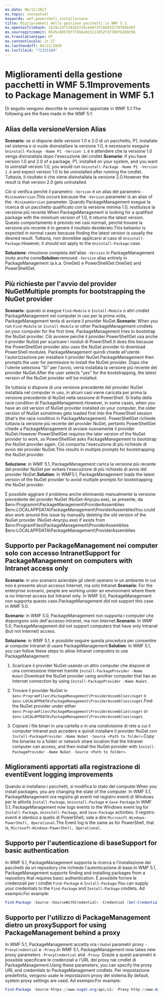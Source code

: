 ```yaml
---
ms.date: 06/12/2017
ms.topic: conceptual
keywords: wmf,powershell,installazione
title: Miglioramenti della gestione pacchetti in WMF 5.1
ms.openlocfilehash: cb19c2d71391b5729ce9d73fc6b033270f8db307
ms.sourcegitcommit: 6545c60578f7745be015111052fd7769f8289296
ms.translationtype: HT
ms.contentlocale: it-IT
ms.lasthandoff: 04/22/2020
ms.locfileid: "71325109"
---
```

# <a name="improvements-to-package-management-in-wmf-51"></a><span data-ttu-id="05137-103">Miglioramenti della gestione pacchetti in WMF 5.1</span><span class="sxs-lookup"><span data-stu-id="05137-103">Improvements to Package Management in WMF 5.1</span></span>

<span data-ttu-id="05137-104">Di seguito vengono descritte le correzioni apportate in WMF 5.1:</span><span class="sxs-lookup"><span data-stu-id="05137-104">The following are the fixes made in the WMF 5.1:</span></span>

## <a name="version-alias"></a><span data-ttu-id="05137-105">Alias della versione</span><span class="sxs-lookup"><span data-stu-id="05137-105">Version Alias</span></span>

<span data-ttu-id="05137-106">**Scenario**: se si dispone delle versioni 1.0 e 2.0 di un pacchetto, P1, installate nel sistema e si vuole disinstallare la versione 1.0, è necessario eseguire `Uninstall-Package -Name P1 -Version 1.0` e attendere che la versione 1.0 venga disinstallata dopo l'esecuzione del cmdlet.</span><span class="sxs-lookup"><span data-stu-id="05137-106">**Scenario**: If you have version 1.0 and 2.0 of a package, P1, installed on your system, and you want to uninstall version 1.0, you would run `Uninstall-Package -Name P1 -Version 1.0` and expect version 1.0 to be uninstalled after running the cmdlet.</span></span> <span data-ttu-id="05137-107">Tuttavia, il risultato è che viene disinstallata la versione 2.0.</span><span class="sxs-lookup"><span data-stu-id="05137-107">However the result is that version 2.0 gets uninstalled.</span></span>

<span data-ttu-id="05137-108">Ciò si verifica perché il parametro `-Version` è un alias del parametro `-MinimumVersion`.</span><span class="sxs-lookup"><span data-stu-id="05137-108">This occurs because the `-Version` parameter is an alias of the `-MinimumVersion` parameter.</span></span> <span data-ttu-id="05137-109">Quando PackageManagement esegue la ricerca di un pacchetto qualificato con la versione minima 1.0, restituisce la versione più recente.</span><span class="sxs-lookup"><span data-stu-id="05137-109">When PackageManagement is looking for a qualified package with the minimum version of 1.0, it returns the latest version.</span></span> <span data-ttu-id="05137-110">Questo comportamento è previsto nei casi normali, perché trovare la versione più recente è in genere il risultato desiderato.</span><span class="sxs-lookup"><span data-stu-id="05137-110">This behavior is expected in normal cases because finding the latest version is usually the desired result.</span></span> <span data-ttu-id="05137-111">Tuttavia, non dovrebbe applicarsi al caso di `Uninstall-Package`.</span><span class="sxs-lookup"><span data-stu-id="05137-111">However, it should not apply to the `Uninstall-Package` case.</span></span>

<span data-ttu-id="05137-112">**Soluzione**: rimozione completa dell'alias `-Version` in PackageManagement (noto anche come</span><span class="sxs-lookup"><span data-stu-id="05137-112">**Solution**:removed `-Version` alias entirely in PackageManagement (a.k.a.</span></span> <span data-ttu-id="05137-113">OneGet) e PowerShellGet.</span><span class="sxs-lookup"><span data-stu-id="05137-113">OneGet) and PowerShellGet.</span></span>

## <a name="multiple-prompts-for-bootstrapping-the-nuget-provider"></a><span data-ttu-id="05137-114">Più richieste per l'avvio del provider NuGet</span><span class="sxs-lookup"><span data-stu-id="05137-114">Multiple prompts for bootstrapping the NuGet provider</span></span>

<span data-ttu-id="05137-115">**Scenario**: quando si esegue `Find-Module` o `Install-Module` o altri cmdlet PackageManagement nel computer in uso per la prima volta, PackageManagement tenta di avviare il provider NuGet.</span><span class="sxs-lookup"><span data-stu-id="05137-115">**Scenario**: When you run `Find-Module` or `Install-Module` or other PackageManagement cmdlets on your computer for the first time, PackageManagement tries to bootstrap the NuGet provider.</span></span> <span data-ttu-id="05137-116">Ciò avviene perché il provider PowerShellGet usa anche il provider NuGet per scaricare i moduli di PowerShell.</span><span class="sxs-lookup"><span data-stu-id="05137-116">It does this because the PowerShellGet provider also uses the NuGet provider to download PowerShell modules.</span></span>
<span data-ttu-id="05137-117">PackageManagement quindi chiede all'utente l'autorizzazione per installare il provider NuGet.</span><span class="sxs-lookup"><span data-stu-id="05137-117">PackageManagement then prompts the user for permission to install the NuGet provider.</span></span> <span data-ttu-id="05137-118">Dopo che l'utente seleziona "Sì" per l'avvio, verrà installata la versione più recente del provider NuGet.</span><span class="sxs-lookup"><span data-stu-id="05137-118">After the user selects "yes" for the bootstrapping, the latest version of the NuGet provider will be installed.</span></span>

<span data-ttu-id="05137-119">Se tuttavia si dispone di una versione precedente del provider NuGet installata nel computer in uso, in alcuni casi viene caricata per prima la versione precedente di NuGet nella sessione di PowerShell. Si tratta della race condition di PackageManagement.</span><span class="sxs-lookup"><span data-stu-id="05137-119">However, in some cases, when you have an old version of NuGet provider installed on your computer, the older version of NuGet sometimes gets loaded first into the PowerShell session (that's the race condition in PackageManagement).</span></span> <span data-ttu-id="05137-120">PowerShellGet richiede tuttavia la versione più recente del provider NuGet, pertanto PowerShellGet chiede a PackageManagement di avviare nuovamente il provider NuGet.</span><span class="sxs-lookup"><span data-stu-id="05137-120">However PowerShellGet requires the later version of the NuGet provider to work, so PowerShellGet asks PackageManagement to bootstrap the NuGet provider again.</span></span>
<span data-ttu-id="05137-121">Ciò comporta l'esecuzione di più richieste di avvio del provider NuGet.</span><span class="sxs-lookup"><span data-stu-id="05137-121">This results in multiple prompts for bootstrapping the NuGet provider.</span></span>

<span data-ttu-id="05137-122">**Soluzione**: in WMF 5.1, PackageManagement carica la versione più recente del provider NuGet per evitare l'esecuzione di più richieste di avvio del provider NuGet.</span><span class="sxs-lookup"><span data-stu-id="05137-122">**Solution**: In WMF5.1, PackageManagement loads the latest version of the NuGet provider to avoid multiple prompts for bootstrapping the NuGet provider.</span></span>

<span data-ttu-id="05137-123">È possibile aggirare il problema anche eliminando manualmente la versione precedente del provider NuGet (NuGet-Anycpu.exe), se presente, da $env:Programmi\PackageManagement\ProviderAssemblies $env:LOCALAPPDATA\PackageManagement\ProviderAssemblies</span><span class="sxs-lookup"><span data-stu-id="05137-123">You could also work around this issue by manually deleting the old version of the NuGet provider (NuGet-Anycpu.exe) if exists from $env:ProgramFiles\PackageManagement\ProviderAssemblies $env:LOCALAPPDATA\PackageManagement\ProviderAssemblies</span></span>

## <a name="support-for-packagemanagement-on-computers-with-intranet-access-only"></a><span data-ttu-id="05137-124">Supporto per PackageManagement nei computer solo con accesso Intranet</span><span class="sxs-lookup"><span data-stu-id="05137-124">Support for PackageManagement on computers with Intranet access only</span></span>

<span data-ttu-id="05137-125">**Scenario**: in uno scenario aziendale gli utenti operano in un ambiente in cui non è presente alcun accesso Internet, ma solo Intranet.</span><span class="sxs-lookup"><span data-stu-id="05137-125">**Scenario**: For the enterprise scenario, people are working under an environment where there is no Internet access but Intranet only.</span></span> <span data-ttu-id="05137-126">In WMF 5.0, PackageManagement non supporta questo caso.</span><span class="sxs-lookup"><span data-stu-id="05137-126">PackageManagement did not support this case in WMF 5.0.</span></span>

<span data-ttu-id="05137-127">**Scenario**: in WMF 5.0, PackageManagement non supporta i computer che dispongono solo dell'accesso Intranet, ma non Internet.</span><span class="sxs-lookup"><span data-stu-id="05137-127">**Scenario**: In WMF 5.0, PackageManagement did not support computers that have only Intranet (but not Internet) access.</span></span>

<span data-ttu-id="05137-128">**Soluzione**: in WMF 5.1, è possibile seguire questa procedura per consentire ai computer Intranet di usare PackageManagement:</span><span class="sxs-lookup"><span data-stu-id="05137-128">**Solution**: In WMF 5.1, you can follow these steps to allow Intranet computers to use PackageManagement:</span></span>

1. <span data-ttu-id="05137-129">Scaricare il provider NuGet usando un altro computer che dispone di una connessione Internet tramite `Install-PackageProvider -Name NuGet`.</span><span class="sxs-lookup"><span data-stu-id="05137-129">Download the NuGet provider using another computer that has an Internet connection by using `Install-PackageProvider -Name NuGet`.</span></span>

2. <span data-ttu-id="05137-130">Trovare il provider NuGet in `$env:ProgramFiles\PackageManagement\ProviderAssemblies\nuget` o `$env:LOCALAPPDATA\PackageManagement\ProviderAssemblies\nuget`.</span><span class="sxs-lookup"><span data-stu-id="05137-130">Find the NuGet provider under either `$env:ProgramFiles\PackageManagement\ProviderAssemblies\nuget` or `$env:LOCALAPPDATA\PackageManagement\ProviderAssemblies\nuget`.</span></span>

3. <span data-ttu-id="05137-131">Copiare i file binari in una cartella o in una condivisione di rete a cui il computer Intranet può accedere e quindi installare il provider NuGet con `Install-PackageProvider -Name NuGet -Source <Path to folder>`.</span><span class="sxs-lookup"><span data-stu-id="05137-131">Copy the binaries to a folder or network share location that the Intranet computer can access, and then install the NuGet provider with `Install-PackageProvider -Name NuGet -Source <Path to folder>`.</span></span>


## <a name="event-logging-improvements"></a><span data-ttu-id="05137-132">Miglioramenti apportati alla registrazione di eventi</span><span class="sxs-lookup"><span data-stu-id="05137-132">Event logging improvements</span></span>

<span data-ttu-id="05137-133">Quando si installano i pacchetti, si modifica lo stato del computer.</span><span class="sxs-lookup"><span data-stu-id="05137-133">When you install packages, you are changing the state of the computer.</span></span> <span data-ttu-id="05137-134">In WMF 5.1, PackageManagement ora registra gli eventi nel registro eventi di Windows per le attività `Install-Package`, `Uninstall-Package` e `Save-Package`.</span><span class="sxs-lookup"><span data-stu-id="05137-134">In WMF 5.1, PackageManagement now logs events to the Windows event log for `Install-Package`, `Uninstall-Package`, and `Save-Package` activities.</span></span> <span data-ttu-id="05137-135">Il registro eventi è identico a quello di PowerShell, vale a dire `Microsoft-Windows-PowerShell, Operational`.</span><span class="sxs-lookup"><span data-stu-id="05137-135">The Event log is the same as for PowerShell, that is, `Microsoft-Windows-PowerShell, Operational`.</span></span>

## <a name="support-for-basic-authentication"></a><span data-ttu-id="05137-136">Supporto per l'autenticazione di base</span><span class="sxs-lookup"><span data-stu-id="05137-136">Support for basic authentication</span></span>

<span data-ttu-id="05137-137">In WMF 5.1, PackageManagement supporta la ricerca e l'installazione dei pacchetti da un repository che richiede l'autenticazione di base.</span><span class="sxs-lookup"><span data-stu-id="05137-137">In WMF 5.1, PackageManagement supports finding and installing packages from a repository that requires basic authentication.</span></span> <span data-ttu-id="05137-138">È possibile fornire le credenziali per i cmdlet `Find-Package` e `Install-Package`.</span><span class="sxs-lookup"><span data-stu-id="05137-138">You can supply your credentials to the `Find-Package` and `Install-Package` cmdlets.</span></span> <span data-ttu-id="05137-139">Ad esempio:</span><span class="sxs-lookup"><span data-stu-id="05137-139">For example:</span></span>

```powershell
Find-Package -Source <SourceWithCredential> -Credential (Get-Credential)
```

## <a name="support-for-using-packagemanagement-behind-a-proxy"></a><span data-ttu-id="05137-140">Supporto per l'utilizzo di PackageManagement dietro un proxy</span><span class="sxs-lookup"><span data-stu-id="05137-140">Support for using PackageManagement behind a proxy</span></span>

<span data-ttu-id="05137-141">In WMF 5.1, PackageManagement accetta ora i nuovi parametri proxy `-ProxyCredential` e `-Proxy`.</span><span class="sxs-lookup"><span data-stu-id="05137-141">In WMF 5.1, PackageManagement now takes new proxy parameters `-ProxyCredential` and `-Proxy`.</span></span> <span data-ttu-id="05137-142">Grazie a questi parametri è possibile specificare le credenziali e l'URL del proxy nei cmdlet di PackageManagement.</span><span class="sxs-lookup"><span data-stu-id="05137-142">Using these parameters, you can specify the proxy URL and credentials to PackageManagement cmdlets.</span></span> <span data-ttu-id="05137-143">Per impostazione predefinita, vengono usate le impostazioni proxy del sistema.</span><span class="sxs-lookup"><span data-stu-id="05137-143">By default, system proxy settings are used.</span></span> <span data-ttu-id="05137-144">Ad esempio:</span><span class="sxs-lookup"><span data-stu-id="05137-144">For example:</span></span>

```powershell
Find-Package -Source https://www.nuget.org/api/v2/ -Proxy http://www.myproxyserver.com -ProxyCredential (Get-Credential)
```
